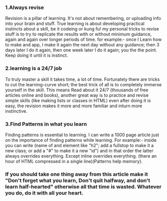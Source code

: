 
<h3>1.Always revise</h3> <p>Revision is a pillar of learning. It's not about remembering, or uploading info into your brain and stuff. 
True learning is about developing practical instincts about a skill, be it codeing or kung fu! my personal tricks to revise stuff is 
to try to replicate the results with or without minimum guidance, again and again over longer periods of time. for example:- once I
Learn how to make and app, I make it again the next day without any guidance; then 3 days later I do it again, then one week later 
I do it again; you the the point. Keep doing it until it is instinct.</p>

<h3>2.learning is a 24/7 job</h3> <p>To truly master a skill it takes time, a lot of time. Fortunately there are tricks to cut
the learning-curve short; the best trick of all is to completely immerse yourself in the skill. This means Read about it 24/7 (thousands
of free articles online and books), another great way is to practice and revise simple skills (like making lists or classes in HTML)
even after doing it is easy, the revision makes it more and more familiar and inturn more instinctive.</p>

<h3>3.Find Patterns in what you learn</h3> <p>Finding patterns is essential to learning. I can write a 1000 page article just on
the importance of finding patterns while learning. For example:- inside <style> </style> you can write (name of and element like "h2";
add a fullstop to make it a new class; or add a "#" to make it a new "id") and in that order the latter always overrides everything.
Except inline overrides everything. (there an hour of HTML compressed in a single line)(Patterns help memory). </p>

<h3>If you should take one thing away from this article make it "Don't forget what you learn, Don't quit halfway, and don't learn half-hearted" otherwise all that
time is wasted. Whatever you do, do it with all your heart.<h3>

